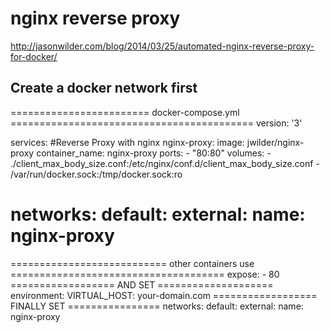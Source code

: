 # nginx reverse proxy

http://jasonwilder.com/blog/2014/03/25/automated-nginx-reverse-proxy-for-docker/

## Create a docker network first


======================== docker-compose.yml ==========================================
version: '3'

services:
  #Reverse Proxy with nginx
  nginx-proxy:
    image: jwilder/nginx-proxy
    container_name: nginx-proxy
    ports:
      - "80:80"
    volumes:
      - ./client_max_body_size.conf:/etc/nginx/conf.d/client_max_body_size.conf 
      - /var/run/docker.sock:/tmp/docker.sock:ro

networks:
  default:
    external:
      name: nginx-proxy
======================================================================================

=========================== other containers use =====================================
    expose:
      - 80
================== AND SET ====================
    environment:
      VIRTUAL_HOST: your-domain.com
================== FINALLY SET ================
networks:
  default:
    external:
      name: nginx-proxy
      
